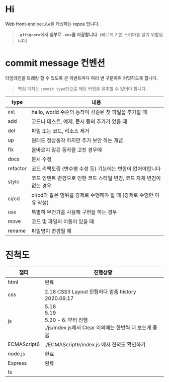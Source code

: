 # Hi

Web front-end `module`을 캐싱하는 repos 입니다.

> **`.gitignore`에서 일부로 `.env`를 저장합니다.** (빠르게 기본 스키마를 알기 위함입니다)

# commit message 컨벤션

타임라인을 트래킹 할 수 있도록 큰 이벤트마다 여러 번 구분하여 커밋하도록 합니다.

> 핵심 가치는 `commit type`만으로 해당 커밋을 유추할 수 있어야 합니다.

| type     | 내용                                                                   |
| -------- | ---------------------------------------------------------------------- |
| init     | hello, world 수준의 동작이 검증된 첫 파일을 추가할 때                  |
| add      | 코드나 테스트, 예제, 문서 등의 추가가 있을 때                          |
| del      | 파일 또는 코드, 리소스 제거                                            |
| up       | 원래도 정상동작 하지만 추가 보안 하는 개념                             |
| fix      | 올바르지 않은 동작을 고친 경우에                                       |
| docs     | 문서 수정                                                              |
| refactor | 코드 리팩토링 (변수명 수정 등) 기능에는 변함이 없어야합니다            |
| style    | 코드 인덴트 변경으로 인한 코드 스타일 변경, 코드 자체 변경이 없는 경우 |
| ci/cd    | ci/cd와 같은 행위를 강제로 수행해야 할 때 (강제로 수행한 이유 작성)    |
| use      | 특별히 무언가를 사용해 구현을 하는 경우                                |
| move     | 코드 및 파일의 이동이 있을 때                                          |
| rename   | 파일명이 변경될 때                                                     |

# 진척도

| 챕터        | 진행상황                                                                                         |
| ----------- | ------------------------------------------------------------------------------------------------ |
| html        | 완료                                                                                             |
| css         | 2.18 CSS3 Layout 진행하다 멈춤 history 2020.09.17                                                |
| js          | 5.18<br> 5.19<br> 5.20 - 6. 부터 진행<br> ./js/index.js에서 Clear 이외에는 한번씩 더 보는게 좋음 |
| ECMAScript6 | ./ECMAScript6/index.js 에서 진척도 확인하기                                                      |
| node.js     | 완료                                                                                             |
| Express     | 완료                                                                                             |
| ts          |                                                                                                  |
